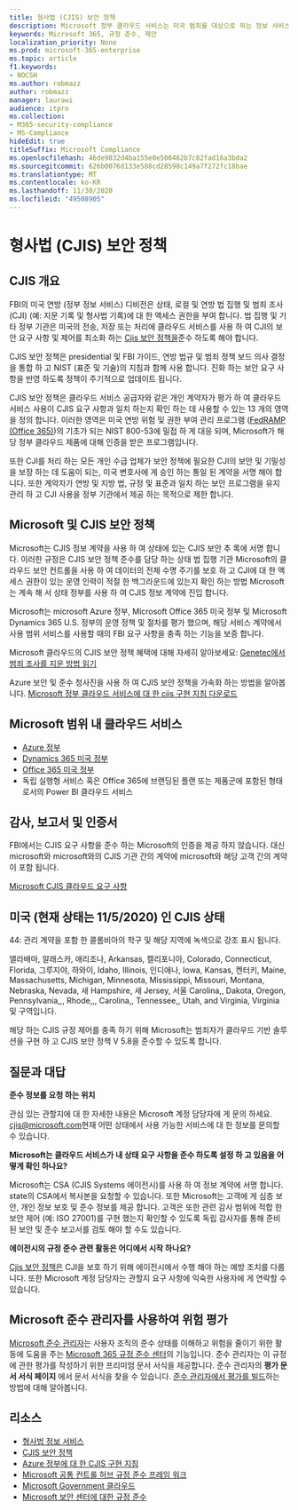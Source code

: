 ```yaml
---
title: 형사법 (CJIS) 보안 정책
description: Microsoft 정부 클라우드 서비스는 미국 범죄를 대상으로 하는 정보 서비스 보안 정책을 따릅니다.
keywords: Microsoft 365, 규정 준수, 제안
localization_priority: None
ms.prod: microsoft-365-enterprise
ms.topic: article
f1.keywords:
- NOCSH
ms.author: robmazz
author: robmazz
manager: laurawi
audience: itpro
ms.collection:
- M365-security-compliance
- MS-Compliance
hideEdit: true
titleSuffix: Microsoft Compliance
ms.openlocfilehash: 46de9832d4ba155e0e500462b7c82fad16a3bda2
ms.sourcegitcommit: 626b0076d133e588cd28598c149a7f272fc18bae
ms.translationtype: MT
ms.contentlocale: ko-KR
ms.lasthandoff: 11/30/2020
ms.locfileid: "49508905"
---
```

# <a name="criminal-justice-information-services-cjis-security-policy"></a>형사법 (CJIS) 보안 정책

## <a name="cjis-overview"></a>CJIS 개요

FBI의 미국 연방 (정부 정보 서비스) 디비전은 상태, 로컬 및 연방 법 집행 및 범죄 조사 (CJI) (예: 지문 기록 및 형사법 기록)에 대 한 액세스 권한을 부여 합니다. 법 집행 및 기타 정부 기관은 미국의 전송, 저장 또는 처리에 클라우드 서비스를 사용 하 여 CJI의 보안 요구 사항 및 제어를 최소화 하는 [Cjis 보안 정책을](https://aka.ms/cjis-security-policy)준수 하도록 해야 합니다.

CJIS 보안 정책은 presidential 및 FBI 가이드, 연방 법규 및 범죄 정책 보드 의사 결정을 통합 하 고 NIST (표준 및 기술)의 지침과 함께 사용 합니다. 진화 하는 보안 요구 사항을 반영 하도록 정책이 주기적으로 업데이트 됩니다.

CJIS 보안 정책은 클라우드 서비스 공급자와 같은 개인 계약자가 평가 하 여 클라우드 서비스 사용이 CJIS 요구 사항과 일치 하는지 확인 하는 데 사용할 수 있는 13 개의 영역을 정의 합니다. 이러한 영역은 미국 연방 위험 및 권한 부여 관리 프로그램 ([FedRAMP (Office 365)](offering-FedRAMP.md))의 기초가 되는 NIST 800-53에 밀접 하 게 대응 되며, Microsoft가 해당 정부 클라우드 제품에 대해 인증을 받은 프로그램입니다.

또한 CJI를 처리 하는 모든 개인 수급 업체가 보안 정책에 필요한 CJI의 보안 및 기밀성을 보장 하는 데 도움이 되는, 미국 변호사에 게 승인 하는 통일 된 계약을 서명 해야 합니다. 또한 계약자가 연방 및 지방 법, 규정 및 표준과 일치 하는 보안 프로그램을 유지 관리 하 고 CJI 사용을 정부 기관에서 제공 하는 목적으로 제한 합니다.

## <a name="microsoft-and-cjis-security-policy"></a>Microsoft 및 CJIS 보안 정책

Microsoft는 CJIS 정보 계약을 사용 하 여 상태에 있는 CJIS 보안 추 록에 서명 합니다. 이러한 규정은 CJIS 보안 정책 준수를 담당 하는 상태 법 집행 기관 Microsoft의 클라우드 보안 컨트롤을 사용 하 여 데이터의 전체 수명 주기를 보호 하 고 CJI에 대 한 액세스 권한이 있는 운영 인력이 적절 한 백그라운드에 있는지 확인 하는 방법 Microsoft는 계속 해 서 상태 정부를 사용 하 여 CJIS 정보 계약에 진입 합니다.

Microsoft는 microsoft Azure 정부, Microsoft Office 365 미국 정부 및 Microsoft Dynamics 365 U.S. 정부의 운영 정책 및 절차를 평가 했으며, 해당 서비스 계약에서 사용 범위 서비스를 사용할 때의 FBI 요구 사항을 충족 하는 기능을 보증 합니다.

Microsoft 클라우드의 CJIS 보안 정책 혜택에 대해 자세히 알아보세요: [Genetec에서 범죄 조사를 지운 방법 읽기](https://customers.microsoft.com/story/genetec)

Azure 보안 및 준수 청사진을 사용 하 여 CJIS 보안 정책을 가속화 하는 방법을 알아봅니다. [Microsoft 정부 클라우드 서비스에 대 한 cjis 구현 지침 다운로드](https://gallery.technet.microsoft.com/CJIS-Implementation-62af7c27)

## <a name="microsoft-in-scope-cloud-services"></a>Microsoft 범위 내 클라우드 서비스

- [Azure 정부](https://aka.ms/AzureCompliance)
- [Dynamics 365 미국 정부](https://aka.ms/d365-compliance-list)
- [Office 365 미국 정부](https://go.microsoft.com/fwlink/p/?LinkID=2077751)
- 독립 실행형 서비스 혹은 Office 365에 브랜딩된 플랜 또는 제품군에 포함된 형태로서의 Power BI 클라우드 서비스

## <a name="audits-reports-and-certificates"></a>감사, 보고서 및 인증서

FBI에서는 CJIS 요구 사항을 준수 하는 Microsoft의 인증을 제공 하지 않습니다. 대신 microsoft와 microsoft와의 CJIS 기관 간의 계약에 microsoft와 해당 고객 간의 계약이 포함 됩니다.

[Microsoft CJIS 클라우드 요구 사항](https://aka.ms/MicrosoftCJISCloudRequirements)

## <a name="cjis-status-in-the-united-states-current-as-of-1152020"></a>미국 (현재 상태는 11/5/2020) 인 CJIS 상태

44: 관리 계약을 포함 한 콜롬비아의 학구 및 해당 지역에 녹색으로 강조 표시 됩니다.

앨라배마, 알래스카, 애리조나, Arkansas, 캘리포니아, Colorado, Connecticut, Florida, 그루지야, 하와이, Idaho, Illinois, 인디애나, Iowa, Kansas, 켄터키, Maine, Massachusetts, Michigan, Minnesota, Mississippi, Missouri, Montana, Nebraska, Nevada, 새 Hampshire, 새 Jersey, 서울 Carolina,, Dakota, Oregon, Pennsylvania,,, Rhode,,, Carolina,, Tennessee,, Utah, and Virginia, Virginia 및 구역입니다.

해당 하는 CJIS 규정 제어를 충족 하기 위해 Microsoft는 범죄자가 클라우드 기반 솔루션을 구현 하 고 CJIS 보안 정책 V 5.8을 준수할 수 있도록 합니다.

## <a name="frequently-asked-questions"></a>질문과 대답

**준수 정보를 요청 하는 위치**

관심 있는 관할지에 대 한 자세한 내용은 Microsoft 계정 담당자에 게 문의 하세요. <cjis@microsoft.com>현재 어떤 상태에서 사용 가능한 서비스에 대 한 정보를 문의할 수 있습니다.

**Microsoft는 클라우드 서비스가 내 상태 요구 사항을 준수 하도록 설정 하 고 있음을 어떻게 확인 하나요?**

Microsoft는 CSA (CJIS Systems 에이전시)를 사용 하 여 정보 계약에 서명 합니다. state의 CSA에서 복사본을 요청할 수 있습니다. 또한 Microsoft는 고객에 게 심층 보안, 개인 정보 보호 및 준수 정보를 제공 합니다. 고객은 또한 관련 감사 범위에 적합 한 보안 제어 (예: ISO 27001)를 구현 했는지 확인할 수 있도록 독립 감사자를 통해 준비 된 보안 및 준수 보고서를 검토 해야 할 수도 있습니다.

**에이전시의 규정 준수 관련 활동은 어디에서 시작 하나요?**

[Cjis 보안 정책은](https://aka.ms/cjis-security-policy) CJI을 보호 하기 위해 에이전시에서 수행 해야 하는 예방 조치를 다룹니다. 또한 Microsoft 계정 담당자는 관할지 요구 사항에 익숙한 사용자에 게 연락할 수 있습니다.

## <a name="use-microsoft-compliance-manager-to-assess-your-risk"></a>Microsoft 준수 관리자를 사용하여 위험 평가

[Microsoft 준수 관리자](https://docs.microsoft.com/microsoft-365/compliance/compliance-manager)는 사용자 조직의 준수 상태를 이해하고 위험을 줄이기 위한 활동에 도움을 주는 [Microsoft 365 규정 준수 센터](https://docs.microsoft.com/microsoft-365/compliance/microsoft-365-compliance-center)의 기능입니다. 준수 관리자는 이 규정에 관한 평가를 작성하기 위한 프리미엄 문서 서식을 제공합니다. 준수 관리자의 **평가 문서 서식 페이지** 에서 문서 서식을 찾을 수 있습니다. [준수 관리자에서 평가를 빌드](https://docs.microsoft.com/microsoft-365/compliance/compliance-manager-assessments)하는 방법에 대해 알아봅니다.

## <a name="resources"></a>리소스

- [형사법 정보 서비스](https://aka.ms/cjis)
- [CJIS 보안 정책](https://aka.ms/cjis-security-policy)
- [Azure 정부에 대 한 CJIS 구현 지침](https://aka.ms/cjisimplementationguidelines)
- [Microsoft 공통 컨트롤 허브 규정 준수 프레임 워크](https://www.microsoft.com/trustcenter/common-controls-hub)
- [Microsoft Government 클라우드](https://go.microsoft.com/fwlink/?linkid=2087246)
- [Microsoft 보안 센터에 대한 규정 준수](https://www.microsoft.com/trust-center/compliance/compliance-overview)
